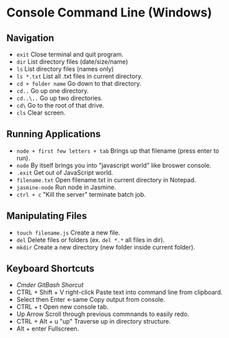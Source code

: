 # Console Command Line (Windows)

## Navigation
- `exit`         Close terminal and quit program.
- `dir`          List directory files (date/size/name)
- `ls`           List directory files (names only)
- `ls *.txt`     List all .txt files in current directory.
- `cd + folder name`  Go down to that directory.
- `cd..`         Go up one directory.
- `cd..\..`      Go up two directories.
- `cd\`          Go to the root of that drive.
- `cls`          Clear screen.

## Running Applications
- `node + first few letters + tab` Brings up that filename (press enter to run).
- `node`         By itself brings you into "javascript world" like broswer console.
- `.exit`        Get out of JavaScript world.
- `filename.txt` Open filename.txt in current directory in Notepad.
- `jasmine-node` Run node in Jasmine.
- `ctrl + c`     "Kill the server" terminate batch job.

## Manipulating Files
- `touch filename.js` Create a new file.
- `del`          Delete files or folders (ex. `del *.*` all files in dir).
- `mkdir`        Create a new directory (new folder inside current folder).

## Keyboard Shortcuts
- *Cmder*              *GitBash*        *Shorcut*
- CTRL + Shift + V     right-click      Paste text into command line from clipboard.
- Select then Enter     <-same          Copy output from console.
- CTRL + t                              Open new console tab.
- Up Arrow                              Scroll through previous commnands to easily redo.
- CTRL + Alt + u                        "up" Traverse up in directory structure.
- Alt + enter                           Fullscreen.
